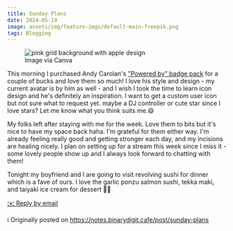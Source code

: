 ```yaml
---
title: Sunday Plans
date: 2024-05-19
image: assets/img/feature-imgs/default-main-freepik.png
tags: Blogging
---
```

 <figure class="attachment attachment--preview flex-col justify-center attachment--png">
      <img srcset="https://cdn.scribbles.page/rails/active_storage/representations/proxy/eyJfcmFpbHMiOnsibWVzc2FnZSI6IkJBaHBBalpnIiwiZXhwIjpudWxsLCJwdXIiOiJibG9iX2lkIn19--6df7608f3686d1beee10a8cde2b226726e721d61/eyJfcmFpbHMiOnsibWVzc2FnZSI6IkJBaDdDRG9MWm05eWJXRjBTU0lJY0c1bkJqb0dSVlE2RkhKbGMybDZaVjkwYjE5c2FXMXBkRnNIYVFJQUVHa0NBQXc2Q25OaGRtVnlld1k2REhGMVlXeHBkSGxwWkE9PSIsImV4cCI6bnVsbCwicHVyIjoidmFyaWF0aW9uIn19--4bd09cebc84a745407911499177c402d3c45bfea/feature-apples.png 2x" loading="lazy" alt="pink grid background with apple design" src="https://cdn.scribbles.page/rails/active_storage/representations/proxy/eyJfcmFpbHMiOnsibWVzc2FnZSI6IkJBaHBBalpnIiwiZXhwIjpudWxsLCJwdXIiOiJibG9iX2lkIn19--6df7608f3686d1beee10a8cde2b226726e721d61/eyJfcmFpbHMiOnsibWVzc2FnZSI6IkJBaDdDRG9MWm05eWJXRjBTU0lJY0c1bkJqb0dSVlE2RkhKbGMybDZaVjkwYjE5c2FXMXBkRnNIYVFJQUNHa0NBQVk2Q25OaGRtVnlld1k2REhGMVlXeHBkSGxwWkE9PSIsImV4cCI6bnVsbCwicHVyIjoidmFyaWF0aW9uIn19--9b3ff7424923b92e765ab2843c07c62ea3d7905e/feature-apples.png" />
    <figcaption class="attachment__caption text-center">
      Image via Canva
    </figcaption>
</figure>

<p>This morning I purchased Andy Carolan&#39;s <a
href="https://ko-fi.com/s/798b83fbcc">&quot;Powered by&quot; badge pack</a> for a
couple of bucks and love them so much! I love his style and design - my
current avatar is by him as well - and I wish I took the time to learn
icon design and he&#39;s definitely an inspiration. I want to get a custom
user icon but not sure what to request yet. maybe a DJ controller or
cute star since I love stars? Let me know what you think suits me.😄</p>

<p>My folks left after staying with me for the week. Love them to bits but
it&#39;s nice to have my space back haha. I&#39;m grateful for them either way.
I&#39;m already feeling really good and getting stronger each day, and my
incisions are healing nicely. I plan on setting up for a stream this
week since I miss it - some lovely people show up and I always look
forward to chatting with them!</p>

<p>Tonight my boyfriend and I are going to visit revolving sushi for dinner
which is a fave of ours. I love the garlic ponzu salmon sushi, tekka
maki, and taiyaki ice cream for dessert 🍣🤤</p>
<p>
        <a href='mailto:binarydigit@omg.lol?subject=Sunday Plans' style='text-decoration: underline'>✉️ Reply by email</a>
      </p>

ℹ️ Originally posted on https://notes.binarydigit.cafe/post/sunday-plans